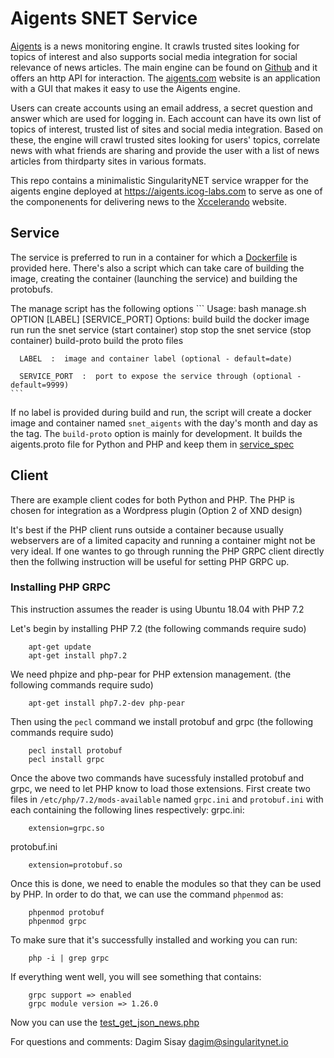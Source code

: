 # Aigents SNET Service

[Aigents](https://aigents.com) is a news monitoring engine. It crawls trusted
sites looking for topics of interest and also supports social media integration
for social relevance of news articles. The main engine can be found on
[Github](https://github.com/aigents/aigents-java) and it offers an http API for
interaction. The [aigents.com](aigents.com) website is an application with a GUI
that makes it easy to use the Aigents engine.

Users can create accounts using an email address, a secret question and answer
which are used for logging in. Each account can have its own list of topics of
interest, trusted list of sites and social media integration. Based on these,
the engine will crawl trusted sites looking for users' topics, correlate news
with what friends are sharing and provide the user with a list of news articles
from thirdparty sites in various formats.

This repo contains a minimalistic SingularityNET service wrapper for the aigents
engine deployed at https://aigents.icog-labs.com to serve as one of the
componenents for delivering news to the [Xccelerando](xcceleran.do) website.


## Service

The service is preferred to run in a container for which a
[Dockerfile](./Dockerfile) is provided here. There's also a script which can
take care of building the image, creating the container (launching the service)
and building the protobufs.

The manage script has the following options
    ```
    Usage: bash manage.sh OPTION [LABEL] [SERVICE_PORT]
      Options:
        build        build the docker image
        run          run the snet service (start container)
        stop         stop the snet service (stop container)
        build-proto  build the proto files

      LABEL  :  image and container label (optional - default=date)

      SERVICE_PORT  :  port to expose the service through (optional - default=9999)
    ```

If no label is provided during build and run, the script will create a docker
image and container named `snet_aigents` with the day's month and day as the tag.
The `build-proto` option is mainly for development. It builds the aigents.proto
file for Python and PHP and keep them in [service_spec](./service_spec)

## Client

There are example client codes for both Python and PHP. The PHP is chosen for
integration as a Wordpress plugin (Option 2 of XND design)

It's best if the PHP client runs outside a container because usually webservers
are of a limited capacity and running a container might not be very ideal. If
one wantes to go through running the PHP GRPC client directly then the follwing
instruction will be useful for setting PHP GRPC up.

### Installing PHP GRPC

This instruction assumes the reader is using Ubuntu 18.04 with PHP 7.2

Let's begin by installing PHP 7.2 (the following commands require sudo)
```
    apt-get update
    apt-get install php7.2
```

We need phpize and php-pear for PHP extension management.
(the following commands require sudo)
```
    apt-get install php7.2-dev php-pear
```
Then using the `pecl` command we install protobuf and grpc
(the following commands require sudo)
```
    pecl install protobuf
    pecl install grpc
```

Once the above two commands have sucessfuly installed protobuf and grpc, we need
to let PHP know to load those extensions.
First create two files in `/etc/php/7.2/mods-available` named `grpc.ini` and
`protobuf.ini` with each containing the following lines respectively:
grpc.ini:
```
    extension=grpc.so
```
protobuf.ini
```
    extension=protobuf.so
```

Once this is done, we need to enable the modules so that they can be used by
PHP. In order to do that, we can use the command `phpenmod` as:
```
    phpenmod protobuf
    phpenmod grpc
```

To make sure that it's successfully installed and working you can run:
```
    php -i | grep grpc
```
If everything went well, you will see something that contains:
```
    grpc support => enabled
    grpc module version => 1.26.0
```

Now you can use the [test_get_json_news.php](./test_get_json_news.php)





For questions and comments:
Dagim Sisay <dagim@singularitynet.io>
